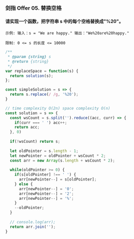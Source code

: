 ### 剑指 Offer 05. 替换空格
#### 请实现一个函数，把字符串 s 中的每个空格替换成"%20"。
`示例: 输入：s = "We are happy."
输出："We%20are%20happy."`

`限制: 0 <= s 的长度 <= 10000`

```javascript
/**
 * @param {string} s
 * @return {string}
 */
var replaceSpace = function(s) {
  return solution(s);
};

const simpleSolution = s => {
  return s.replace(/ /g, '%20');
}

// time complexity O(2n) space complexity O(n)
const solution = s => {
  const wsCount = s.split('').reduce((acc, curr) => {
    if(curr === ' ') acc++;
    return acc;
  }, 0)
  
  if(!wsCount) return s;
  
  let oldPointer = s.length - 1;
  let newPointer = oldPointer + wsCount * 2;
  const arr = new Array(s.length + wsCount * 2);
  
  while(oldPointer >= 0) {
    if(s[oldPointer] !== ' ') {
      arr[newPointer--] = s[oldPointer];
    } else {
      arr[newPointer--] = '0';
      arr[newPointer--] = '2';
      arr[newPointer--] = '%';
    }
    --oldPointer;
  }
  
  // console.log(arr);
  return arr.join('');
}
```
